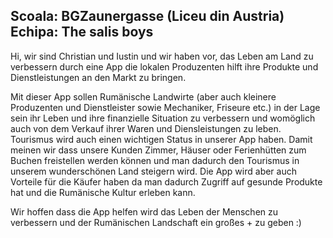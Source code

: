 Scoala: BGZaunergasse (Liceu din Austria) 
Echipa: The salis boys
-------------------------------------------------------------------------------




Hi, wir sind Christian und Iustin und wir haben vor, das Leben am Land zu verbessern durch eine App die lokalen Produzenten hilft ihre Produkte 
und Dienstleistungen an den Markt zu bringen.


Mit dieser App sollen Rumänische Landwirte (aber auch kleinere Produzenten und Dienstleister sowie Mechaniker, Friseure etc.) in der Lage sein 
ihr Leben und ihre finanzielle Situation zu verbessern und womöglich auch von dem Verkauf ihrer Waren und Diensleistungen zu leben. 
Tourismus wird auch einen wichtigen Status in unserer App haben. Damit meinen wir dass unsere Kunden Zimmer, Häuser oder Ferienhütten zum Buchen freistellen
werden können und man dadurch den Tourismus in unserem wunderschönen Land steigern wird.
Die App wird aber auch Vorteile für die Käufer haben da man dadurch Zugriff auf gesunde Produkte hat und die Rumänische Kultur erleben kann.

Wir hoffen dass die App helfen wird das Leben der Menschen zu verbessern und der Rumänischen Landschaft ein großes + zu geben :) 
